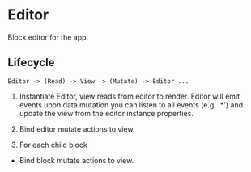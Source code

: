 # Editor

Block editor for the app.

## Lifecycle

```
Editor -> (Read) -> View -> (Mutate) -> Editor ...
```

1. Instantiate Editor, view reads from editor to render.
   Editor will emit events upon data mutation you can listen to all events (e.g.
   '\*') and update the view from the editor instance properties.

2. Bind editor mutate actions to view.

3. For each child block

- Bind block mutate actions to view.
